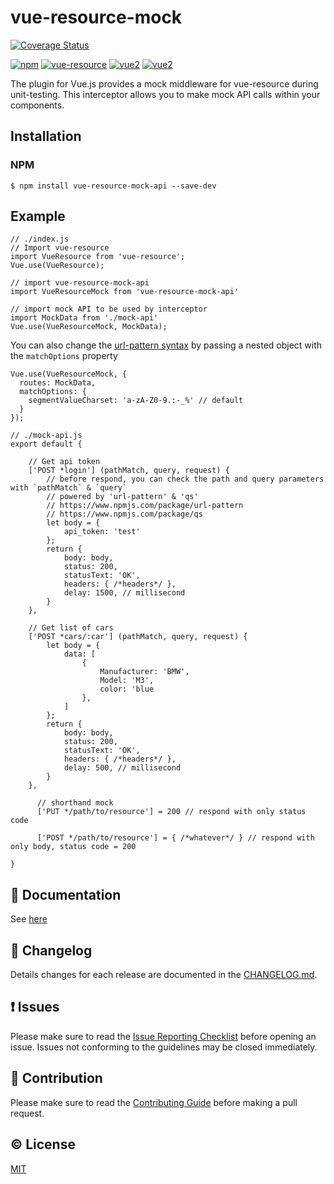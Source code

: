 # vue-resource-mock

[![Coverage Status](https://coveralls.io/repos/github/giovanniorigins/vue-resource-mock/badge.svg?branch=dev)](https://coveralls.io/github/giovanniorigins/vue-resource-mock?branch=dev)

[![npm](https://img.shields.io/npm/v/vue-resource-mock-api.svg)](https://www.npmjs.com/package/vue-resource-mock-api)
[![vue-resource](https://img.shields.io/badge/vue--resource-0.9.x-brightgreen.svg)](https://github.com/pagekit/vue-resource)
[![vue2](https://img.shields.io/badge/vue-1.x-brightgreen.svg)](https://v1.vuejs.org/)
[![vue2](https://img.shields.io/badge/vue-2.x-brightgreen.svg)](https://vuejs.org/)

The plugin for Vue.js provides a mock middleware for vue-resource during unit-testing. This interceptor allows you to make mock API calls within your components.

## Installation

### NPM
```
$ npm install vue-resource-mock-api --save-dev
```

## Example
```
// ./index.js
// Import vue-resource
import VueResource from 'vue-resource';
Vue.use(VueResource);

// import vue-resource-mock-api
import VueResourceMock from 'vue-resource-mock-api'

// import mock API to be used by interceptor
import MockData from './mock-api'
Vue.use(VueResourceMock, MockData);
```
You can also change the <a href="https://github.com/snd/url-pattern#customize-the-pattern-syntax">url-pattern syntax</a> by passing a nested object with the `matchOptions` property

```
Vue.use(VueResourceMock, {
  routes: MockData,
  matchOptions: {
    segmentValueCharset: 'a-zA-Z0-9.:-_%' // default
  }
});
```


```
// ./mock-api.js
export default {

    // Get api token
    ['POST *login'] (pathMatch, query, request) {
        // before respond, you can check the path and query parameters with `pathMatch` & `query`
        // powered by 'url-pattern' & 'qs'
        // https://www.npmjs.com/package/url-pattern
        // https://www.npmjs.com/package/qs
        let body = {
            api_token: 'test'
        };
        return {
            body: body,
            status: 200,
            statusText: 'OK',
            headers: { /*headers*/ },
            delay: 1500, // millisecond
        }
    },
    
    // Get list of cars
    ['POST *cars/:car'] (pathMatch, query, request) {
        let body = {
            data: [
            	{
            		Manufacturer: 'BMW',
            		Model: 'M3',
            		color: 'blue
            	},
            ]
        };
        return {
            body: body,
            status: 200,
            statusText: 'OK',
            headers: { /*headers*/ },
            delay: 500, // millisecond
        }
    },
    
      // shorthand mock
      ['PUT */path/to/resource'] = 200 // respond with only status code
    
      ['POST */path/to/resource'] = { /*whatever*/ } // respond with only body, status code = 200

}
```



## :book: Documentation
See [here](http://giovanniorigins.github.io/vue-resource-mock/)

## :scroll: Changelog
Details changes for each release are documented in the [CHANGELOG.md](https://github.com/giovanniorigins/vue-resource-mock/blob/dev/CHANGELOG.md).


## :exclamation: Issues
Please make sure to read the [Issue Reporting Checklist](https://github.com/giovanniorigins/vue-resource-mock/blob/dev/CONTRIBUTING.md#issue-reporting-guidelines) before opening an issue. Issues not conforming to the guidelines may be closed immediately.


## :muscle: Contribution
Please make sure to read the [Contributing Guide](https://github.com/giovanniorigins/vue-resource-mock/blob/dev/CONTRIBUTING.md) before making a pull request.

## :copyright: License

[MIT](http://opensource.org/licenses/MIT)
